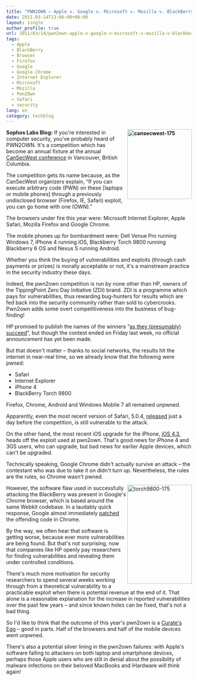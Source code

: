 ```yaml
---
title: "PWN2OWN – Apple v. Google v. Microsoft v. Mozilla v. BlackBerry!"
date: 2011-03-14T13:06:00+00:00
layout: single
author_profile: true
url: 2011/03/14/pwn2own-apple-v-google-v-microsoft-v-mozilla-v-blackberry/
tags:
  - Apple
  - BlackBerry
  - Browser
  - Firefox
  - Google
  - Google Chrome
  - Internet Explorer
  - Microsoft
  - Mozilla
  - Pwn2Own
  - Safari
  - security
lang: en
category: techblog
---
```

**[<img title="cansecwest-175" border="0" alt="cansecwest-175" align="right" src="http://lh4.ggpht.com/_vaUVXcmC3OI/TX4LojAPK9I/AAAAAAAADsM/LIhu4ATfeaE/cansecwest-175_thumb%5B2%5D.png?imgmax=800" width="175" height="189" />](http://lh3.ggpht.com/_vaUVXcmC3OI/TX4LmF8ULRI/AAAAAAAADsI/QIKCdwDWQ9Y/s1600-h/cansecwest-175%5B4%5D.png)Sophos Labs Blog:** If you're interested in computer security, you've probably heard of PWN2OWN. It's a competition which has become an annual fixture at the annual [CanSecWest conference](http://cansecwest.com/) in Vancouver, British Columbia.

The competition gets its name because, as the CanSecWest organizers explain, “If you can execute arbitrary code (PWN) on these [laptops or mobile phones] through a previously undisclosed browser (Firefox, IE, Safari) exploit, you can go home with one (OWN).”

The browsers under fire this year were: Microsoft Internet Explorer, Apple Safari, Mozilla Firefox and Google Chrome.

The mobile phones up for bombardment were: Dell Venue Pro running Windows 7, iPhone 4 running iOS, Blackberry Torch 9800 running Blackberry 6 OS and Nexus S running Android.

Whether you think the buying of vulnerabilities and exploits (through cash payments or prizes) is morally acceptable or not, it's a mainstream practice in the security industry these days.

Indeed, the pwn2own competition is run by none other than HP, owners of the TippingPoint Zero Day Initiative (ZDI) brand. ZDI is a programme which pays for vulnerabilities, thus rewarding bug-hunters for results which are fed back into the security community rather than sold to cybercrooks. Pwn2own adds some overt competitiveness into the business of bug-finding!

HP promised to publish the names of the winners “[as they (presumably) succeed](http://dvlabs.tippingpoint.com/blog/2011/02/02/pwn2own-2011)“, but though the contest ended on Friday last week, no official announcement has yet been made.

But that doesn't matter – thanks to social networks, the results hit the internet in near-real time, so we already know that the following were pwned:

* Safari  
* Internet Explorer  
* iPhone 4  
* BlackBerry Torch 9800

Firefox, Chrome, Android and Windows Mobile 7 all remained unpwned.

Apparently, even the most recent version of Safari, 5.0.4, [released](http://nakedsecurity.sophos.com/2011/03/10/apple-issues-mammoth-security-update-for-safari-browser/) just a day before the competition, is still vulnerable to the attack.

On the other hand, the most recent iOS upgrade for the iPhone, [iOS 4.3](http://nakedsecurity.sophos.com/2011/03/10/update-your-apple-devices-to-ios-4-3-or-risk-malicious-code-attacks/), heads off the exploit used at pwn2own. That's good news for iPhone 4 and 3GS users, who can upgrade, but bad news for earlier Apple devices, which can't be upgraded.

Technically speaking, Google Chrome didn't actually survive an attack – the contestant who was due to take it on didn't turn up. Nevertheless, the rules are the rules, so Chrome wasn't pwned.

[<img title="torch9800-175" border="0" alt="torch9800-175" align="right" src="http://lh6.ggpht.com/_vaUVXcmC3OI/TX4LsN6PkWI/AAAAAAAADsU/kQBcIRN7CxQ/torch9800-175_thumb%5B2%5D.jpg?imgmax=800" width="175" height="268" />](http://lh6.ggpht.com/_vaUVXcmC3OI/TX4LqPlbmSI/AAAAAAAADsQ/dt_9mE7NMlI/s1600-h/torch9800-175%5B4%5D.jpg)However, the software flaw used in successfully attacking the BlackBerry was present in Google's Chrome browser, which is based around the same Webkit codebase. In a laudably quick response, Google almost immediately [patched](http://googlechromereleases.blogspot.com/2011/03/stable-and-beta-channel-updates.html) the offending code in Chrome.

By the way, we often hear that software is getting worse, because ever more vulnerabilities are being found. But that's not surprising, now that companies like HP openly pay researchers for finding vulnerabilities and revealing them under controlled conditions.

There's much more motivation for security researchers to spend several weeks working through from a theoretical vulnerability to a practicable exploit when there is potential revenue at the end of it. That alone is a reasonable explanation for the increase in reported vulnerabilities over the past few years – and since known holes can be fixed, that's not a bad thing.

So I'd like to think that the outcome of this year's pwn2own is a [Curate's Egg](http://en.wikipedia.org/wiki/Curate%27s_egg) – good in parts. Half of the browsers and half of the mobile devices went unpwned.

There's also a potential silver lining in the pwn2own failures: with Apple's software falling to attackers on both laptop and smartphone devices, perhaps those Apple users who are still in denial about the possibility of malware infections on their beloved MacBooks and iHardware will think again!
